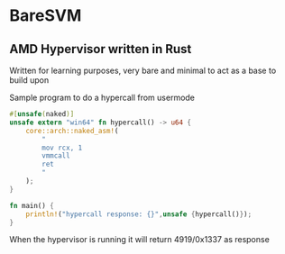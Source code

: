 # BareSVM

## AMD Hypervisor written in Rust

Written for learning purposes, very bare and minimal to act as a base to build upon

Sample program to do a hypercall from usermode

```rust
#[unsafe(naked)]
unsafe extern "win64" fn hypercall() -> u64 {
    core::arch::naked_asm!(
        "
        mov rcx, 1
        vmmcall
        ret
        "
    );
}

fn main() {
    println!("hypercall response: {}",unsafe {hypercall()});
}
```
When the hypervisor is running it will return 4919/0x1337 as response